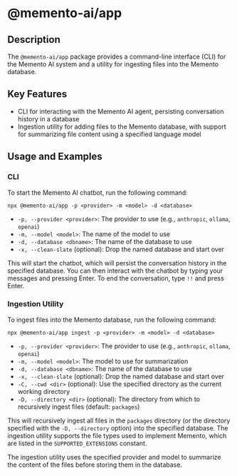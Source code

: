 # @memento-ai/app

## Description
The `@memento-ai/app` package provides a command-line interface (CLI) for the Memento AI system and a utility for ingesting files into the Memento database.

## Key Features
- CLI for interacting with the Memento AI agent, persisting conversation history in a database
- Ingestion utility for adding files to the Memento database, with support for summarizing file content using a specified language model

## Usage and Examples

### CLI
To start the Memento AI chatbot, run the following command:

```
npx @memento-ai/app -p <provider> -m <model> -d <database>
```

- `-p, --provider <provider>`: The provider to use (e.g., `anthropic`, `ollama`, `openai`)
- `-m, --model <model>`: The name of the model to use
- `-d, --database <dbname>`: The name of the database to use
- `-x, --clean-slate` (optional): Drop the named database and start over

This will start the chatbot, which will persist the conversation history in the specified database. You can then interact with the chatbot by typing your messages and pressing Enter. To end the conversation, type `!!` and press Enter.

### Ingestion Utility
To ingest files into the Memento database, run the following command:

```
npx @memento-ai/app ingest -p <provider> -m <model> -d <database>
```

- `-p, --provider <provider>`: The provider to use (e.g., `anthropic`, `ollama`, `openai`)
- `-m, --model <model>`: The model to use for summarization
- `-d, --database <dbname>`: The name of the database to use
- `-x, --clean-slate` (optional): Drop the named database and start over
- `-C, --cwd <dir>` (optional): Use the specified directory as the current working directory
- `-D, --directory <dir>` (optional): The directory from which to recursively ingest files (default: `packages`)

This will recursively ingest all files in the `packages` directory (or the directory specified with the `-D, --directory` option) into the specified database. The ingestion utility supports the file types used to implement Memento, which are listed in the `SUPPORTED_EXTENSIONS` constant.

The ingestion utility uses the specified provider and model to summarize the content of the files before storing them in the database.
